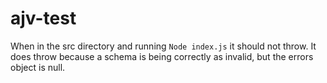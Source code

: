 # ajv-test
When in the src directory and running `Node index.js` it should not throw.  It does throw because a schema is being correctly as invalid, but the errors object is null.
